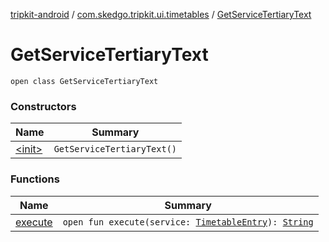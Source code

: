 [tripkit-android](../../index.md) / [com.skedgo.tripkit.ui.timetables](../index.md) / [GetServiceTertiaryText](./index.md)

# GetServiceTertiaryText

`open class GetServiceTertiaryText`

### Constructors

| Name | Summary |
|---|---|
| [&lt;init&gt;](-init-.md) | `GetServiceTertiaryText()` |

### Functions

| Name | Summary |
|---|---|
| [execute](execute.md) | `open fun execute(service: `[`TimetableEntry`](../../com.skedgo.tripkit.ui.model/-timetable-entry/index.md)`): `[`String`](https://kotlinlang.org/api/latest/jvm/stdlib/kotlin/-string/index.html) |
